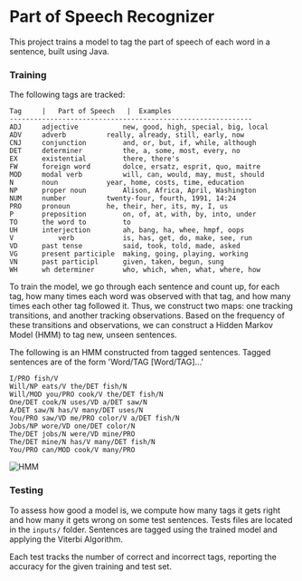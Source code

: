 # Part of Speech Recognizer

This project trains a model to tag the part of speech of each word in a sentence, built using Java.

### Training

The following tags are tracked:
```
Tag     |   Part of Speech   |  Examples
------------------------------------------------------------
ADJ	    adjective	        new, good, high, special, big, local
ADV	    adverb	        really, already, still, early, now
CNJ	    conjunction	        and, or, but, if, while, although
DET	    determiner	        the, a, some, most, every, no
EX	    existential	        there, there's
FW	    foreign word        dolce, ersatz, esprit, quo, maitre
MOD	    modal verb	        will, can, would, may, must, should
N	    noun	        year, home, costs, time, education
NP	    proper noun	        Alison, Africa, April, Washington
NUM	    number	        twenty-four, fourth, 1991, 14:24
PRO	    pronoun	        he, their, her, its, my, I, us
P	    preposition	        on, of, at, with, by, into, under
TO	    the word to	        to
UH	    interjection        ah, bang, ha, whee, hmpf, oops
V           verb	        is, has, get, do, make, see, run
VD	    past tense	        said, took, told, made, asked
VG	    present participle  making, going, playing, working
VN	    past participl      given, taken, begun, sung
WH	    wh determiner       who, which, when, what, where, how
```

To train the model, we go through each sentence and count up, for each tag, how many times each word was observed with that tag, and how many times each other tag followed it. Thus, we construct two maps: one tracking transitions, and another tracking observations.
Based on the frequency of these transitions and observations, we can construct a Hidden Markov Model (HMM) to tag new, unseen sentences.

The following is an HMM constructed from tagged sentences. Tagged sentences are of the form 'Word/TAG [Word/TAG]...'
```
I/PRO fish/V
Will/NP eats/V the/DET fish/N
Will/MOD you/PRO cook/V the/DET fish/N
One/DET cook/N uses/VD a/DET saw/N
A/DET saw/N has/V many/DET uses/N
You/PRO saw/VD me/PRO color/V a/DET fish/N
Jobs/NP wore/VD one/DET color/N
The/DET jobs/N were/VD mine/PRO
The/DET mine/N has/V many/DET fish/N
You/PRO can/MOD cook/V many/PRO
```
![HMM](https://github.com/WillDinauer/Part-of-Speech-Recognizer/assets/77174175/82e909ee-f6e1-4125-b7fa-a15f23c829d1)

### Testing

To assess how good a model is, we compute how many tags it gets right and how many it gets wrong on some test sentences. Tests files are located in the `inputs/` folder.
Sentences are tagged using the trained model and applying the Viterbi Algorithm.

Each test tracks the number of correct and incorrect tags, reporting the accuracy for the given training and test set.

